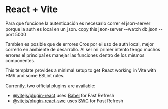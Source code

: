 # React + Vite

Para que funcione la autenticación es necesario correr el json-server porque la auth es local en un json.
copy this json-server --watch db.json --port 5000

Tambien es posible que de errores Cros por el uso de auth local, mejor correrlo en ambiente de desarrollo.
Al ser mi primer intento tengo muchos errores el principal es manejar las funciones dentro de los mismos componentes.

This template provides a minimal setup to get React working in Vite with HMR and some ESLint rules.

Currently, two official plugins are available:

- [@vitejs/plugin-react](https://github.com/vitejs/vite-plugin-react/blob/main/packages/plugin-react/README.md) uses [Babel](https://babeljs.io/) for Fast Refresh
- [@vitejs/plugin-react-swc](https://github.com/vitejs/vite-plugin-react-swc) uses [SWC](https://swc.rs/) for Fast Refresh
